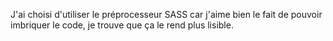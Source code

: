 J'ai choisi d'utiliser le préprocesseur SASS car j'aime bien le fait de pouvoir imbriquer le code, je trouve que ça le rend plus lisible.